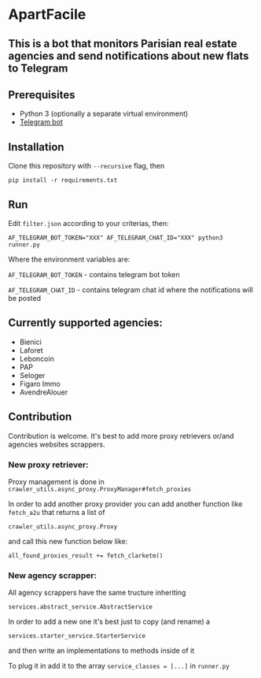 # ApartFacile 
## This is a bot that monitors Parisian real estate agencies and send notifications about new flats to Telegram

## Prerequisites
- Python 3 (optionally a separate virtual environment)
- [Telegram bot](https://core.telegram.org/bots#3-how-do-i-create-a-bot)

## Installation
Clone this repository with `--recursive` flag, then
```
pip install -r requirements.txt
```

## Run
Edit `filter.json` according to your criterias, then:
```
AF_TELEGRAM_BOT_TOKEN="XXX" AF_TELEGRAM_CHAT_ID="XXX" python3 runner.py
```

Where the environment variables are:

`AF_TELEGRAM_BOT_TOKEN` - contains telegram bot token

`AF_TELEGRAM_CHAT_ID` - contains telegram chat id where the notifications will be posted

## Currently supported agencies:

- Bienici
- Laforet
- Leboncoin
- PAP
- Seloger
- Figaro Immo
- AvendreAlouer

## Contribution
Contribution is welcome. It's best to add more proxy retrievers or/and agencies websites scrappers.

### New proxy retriever:
  Proxy management is done in `crawler_utils.async_proxy.ProxyManager#fetch_proxies`
  
  In order to add another proxy provider you can add another function like `fetch_a2u` that returns a list of 
  
  `crawler_utils.async_proxy.Proxy`
  
  and call this new function below like:
  
  `all_found_proxies_result += fetch_clarketm()`
  
### New agency scrapper:
  All agency scrappers have the same tructure inheriting 
  
  `services.abstract_service.AbstractService`
  
  In order to add a new one it's best just to copy (and rename) a 
  
  `services.starter_service.StarterService`

  and then write an implementations to methods inside of it
  
  To plug it in add it to the array `service_classes = [...]` in `runner.py`
  
  
